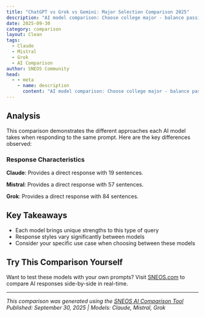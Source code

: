 ```yaml
---
title: "ChatGPT vs Grok vs Gemini: Major Selection Comparison 2025"
description: "AI model comparison: Choose college major - balance passion with career prospects..."
date: 2025-09-30
category: comparison
layout: Clean
tags:
  - Claude
  - Mistral
  - Grok
  - AI Comparison
author: SNEOS Community
head:
  - - meta
    - name: description
      content: "AI model comparison: Choose college major - balance passion with career prospects..."
---
```


<ChatComparison
  title="ChatGPT vs Grok vs Gemini: Major Selection Comparison 2025"
  prompt="Choose college major - balance passion with career prospects"
  :responses='{
    "Claude": "Here\u0027s a framework to help you navigate this important decision:\n\n## Start with Self-Assessment\n\n**Identify your passions:**\n- What subjects energize you?\n- What activities make you lose track of time?\n- What problems do you want to solve?\n\n**Evaluate your skills:**\n- What are you naturally good at?\n- What do others often ask for your help with?\n- What skills could you develop further?\n\n## Research Career Realities\n\n**For passion-focused fields:**\n- What\u0027s the actual job market like?\n- Are there alternative career paths within the field?\n- What\u0027s the typical salary progression?\n- Can you live comfortably on expected earnings?\n\n**For high-demand fields:**\n- Could you find aspects you genuinely enjoy?\n- What\u0027s the work-life balance typically like?\n- Is there room for creativity or personal projects?\n\n## Consider Hybrid Approaches\n\n- **Double major or minor** in both areas\n- **Choose a broader major** that opens multiple doors\n- **Plan for passion as a side pursuit** initially\n- **Look for fields that blend both** (e.g., UX design for tech \u002B creativity)\n\n## Test Before Committing\n\n- Internships or job shadowing\n- Informational interviews with professionals\n- Part-time work or volunteer opportunities\n- Online courses in areas of interest\n\nRemember: Your major doesn\u0027t lock you into one path forever. Many successful people pivot careers, and transferable skills matter more than you might think.\n\nWhat specific fields are you considering? I can help you explore the balance for your particular situation.",
    "Mistral": "Choosing a college major that balances your passion with career prospects is a crucial decision. Here are some steps to help you make an informed choice:\n\n### 1. **Self-Assessment**\n   - **Interests:** Identify what you are passionate about. What activities or subjects do you enjoy the most?\n   - **Skills:** Consider your strengths and weaknesses. What are you naturally good at?\n   - **Values:** Think about what is important to you in a career. Is it job satisfaction, work-life balance, or financial stability?\n\n### 2. **Research Career Prospects**\n   - **Job Market:** Look into the demand for jobs in the fields you are interested in. Are there plenty of opportunities, or is the market saturated?\n   - **Growth Potential:** Consider the future growth of the industry. Is it expected to expand or decline?\n   - **Salary:** Research the average salaries for different careers. While money shouldn\u0027t be the only factor, it\u0027s important to know what you can expect.\n\n### 3. **Explore Majors**\n   - **Coursework:** Look at the curriculum for different majors. Does the coursework align with your interests and skills?\n   - **Flexibility:** Consider majors that offer flexibility. Some majors can lead to a variety of careers, while others are more specialized.\n   - **Internships and Experience:** Look for majors that offer internships, co-op programs, or other hands-on experiences. These can be invaluable for gaining practical skills and making industry connections.\n\n### 4. **Seek Advice**\n   - **Career Counselors:** Meet with a career counselor at your college. They can provide insights and resources to help you make a decision.\n   - **Professionals:** Talk to professionals in the fields you are considering. They can offer firsthand knowledge about the industry and what it takes to succeed.\n   - **Alumni:** Reach out to alumni from your college who have majored in the fields you are interested in. They can provide valuable insights into their experiences and career paths.\n\n### 5. **Consider Long-Term Goals**\n   - **Career Path:** Think about where you want to be in 5, 10, or 20 years. Does the major you are considering align with your long-term career goals?\n   - **Further Education:** Consider whether you plan to pursue further education, such as a master\u0027s degree or professional certification. Some careers require advanced degrees.\n\n### 6. **Balance Passion and Practicality**\n   - **Passion:** Choose a major that you are genuinely interested in. Passion can drive you to excel and find fulfillment in your work.\n   - **Practicality:** Ensure that the major you choose has viable career prospects. This doesn\u0027t mean you have to choose the most lucrative field, but it\u0027s important to have a realistic understanding of your job options.\n\n### 7. **Test the Waters**\n   - **Electives:** Take elective courses in different fields to get a taste of what they are like. This can help you narrow down your choices.\n   - **Extracurricular Activities:** Join clubs, organizations, or volunteer opportunities related to your interests. This can provide practical experience and help you determine if a field is right for you.\n\n### 8. **Stay Flexible**\n   - **Change of Heart:** Remember that it\u0027s okay to change your major if you find that your initial choice isn\u0027t the right fit. Many students change their majors during their college careers.\n   - **Dual Majors or Minors:** Consider pursuing a dual major or a minor in a complementary field. This can broaden your skill set and make you more versatile in the job market.\n\n### Example Scenarios\n\n#### Scenario 1: Passion for Art, Interest in Business\n   - **Major:** Consider a major in Art with a minor in Business, or vice versa. This combination can prepare you for careers in art management, marketing, or entrepreneurship.\n   - **Career Path:** You could work in an art gallery, start your own art business, or work in the marketing department of an arts organization.\n\n#### Scenario 2: Love for Writing, Concerns About Job Prospects\n   - **Major:** Consider a major in English or Journalism, but also take courses in Digital Media or Communications.\n   - **Career Path:** You could pursue a career in content creation, digital marketing, or public relations, where writing skills are highly valued.\n\n#### Scenario 3: Interest in Science, Unsure About Specific Field\n   - **Major:** Consider a broad major like Biology or Chemistry, which can lead to various careers in research, healthcare, or education.\n   - **Career Path:** You could go on to medical school, work in a research lab, or teach science at the high school or college level.\n\nBy carefully considering your passions, skills, and career prospects, you can choose a college major that sets you up for both personal fulfillment and professional success.",
    "Grok": "Choosing a college major is an important decision that involves balancing your personal passions with practical career prospects. Here\u2019s a step-by-step guide to help you make an informed choice:\n\n---\n\n### 1. Identify Your Passions and Interests\n- **Reflect on what excites you**: What subjects or activities do you enjoy most? What could you spend hours doing without feeling bored?\n- **Consider your values**: Do you want to help others, create things, solve problems, or explore new ideas?\n- **Think long-term**: Ask yourself if your interest is a hobby or something you\u2019d like to build a career around.\n\n**Example**: If you love storytelling and writing, majors like Creative Writing, Journalism, or Communications might appeal to you. If you\u2019re passionate about technology, Computer Science or Engineering could be a fit.\n\n---\n\n### 2. Research Career Prospects\n- **Job demand and growth**: Look for majors tied to industries with strong job growth. The U.S. Bureau of Labor Statistics (BLS) or websites like Glassdoor can provide data on job outlooks, salaries, and required skills.\n- **Salary potential**: While money isn\u2019t everything, it\u2019s important to understand the earning potential of careers related to your major.\n- **Versatility**: Some majors (e.g., Business, Computer Science, or Psychology) offer flexibility to pivot into various roles, while others (e.g., Fine Arts or Anthropology) may have narrower paths.\n\n**Example Resources**: Check out platforms like LinkedIn, Indeed, or O*NET to explore job titles, industries, and required education for fields you\u2019re interested in.\n\n---\n\n### 3. Balance Passion and Practicality\n- **Find overlap**: Look for majors that align with both your interests and strong career prospects. For instance:\n  - Passion for helping people \u002B good job outlook = Nursing, Social Work, or Education.\n  - Love for creativity \u002B growing industry = Graphic Design, Digital Marketing, or UI/UX Design.\n- **Consider double majors or minors**: If your passion doesn\u2019t have the best job prospects, pair it with a more practical major or minor. For example, major in Art History but minor in Business to gain marketable skills.\n- **Think about transferable skills**: Some majors teach skills (critical thinking, communication, data analysis) that apply to many fields, even if the major itself isn\u2019t directly vocational.\n\n---\n\n### 4. Explore Specific Majors\nHere are some popular majors that often balance passion and practicality, categorized by interest area:\n\n- **STEM (Science, Technology, Engineering, Math)**:\n  - **Computer Science**: High demand for software developers, data analysts, and cybersecurity experts. Combines problem-solving and creativity.\n  - **Engineering**: Fields like civil, mechanical, or biomedical engineering offer solid salaries and the chance to build impactful solutions.\n  - **Data Science**: If you enjoy math and technology, this growing field offers roles in AI, machine learning, and analytics.\n  - **Career Prospects**: High demand, salaries often starting at $60,000\u2013$100,000\u002B, strong job growth (per BLS, tech roles grow 15\u201322% by 2032).\n\n- **Business and Economics**:\n  - **Business Administration**: Versatile degree covering management, marketing, and finance. Great for entrepreneurial spirits.\n  - **Economics**: Combines analytical skills with real-world applications in policy, finance, or consulting.\n  - **Career Prospects**: Broad opportunities in corporate roles, starting salaries around $50,000\u2013$70,000, with growth potential in leadership positions.\n\n- **Healthcare**:\n  - **Nursing**: Combines a passion for helping others with excellent job security and competitive pay.\n  - **Public Health**: Focuses on community well-being and offers roles in policy, research, or nonprofits.\n  - **Career Prospects**: High demand (nursing projected to grow 6% by 2032 per BLS), salaries starting at $50,000\u2013$80,000.\n\n- **Creative Fields with Practical Applications**:\n  - **Graphic Design or Digital Media**: Merges creativity with demand in advertising, tech, and entertainment.\n  - **Communications**: Covers PR, marketing, and media\u2014great for storytellers with people skills.\n  - **Career Prospects**: Moderate to strong growth in digital fields (5\u201310% per BLS), starting salaries $40,000\u2013$60,000.\n\n- **Social Sciences and Education**:\n  - **Psychology**: Offers paths in counseling, HR, or research with further education.\n  - **Education**: Ideal for those passionate about teaching and making a difference.\n  - **Career Prospects**: Varied\u2014teaching and counseling have steady demand, starting salaries $35,000\u2013$50,000, often requiring graduate degrees for higher pay.\n\n---\n\n### 5. Test the Waters\n- **Take introductory courses**: Many colleges let you explore different subjects before declaring a major. Use these to confirm your interest.\n- **Internships and shadowing**: Gain real-world exposure to fields you\u2019re considering. For example, shadow a nurse or intern at a tech startup.\n- **Talk to professionals**: Reach out to alumni, professors, or people in industries you\u2019re curious about via LinkedIn or career fairs.\n\n---\n\n### 6. Consider Your Long-Term Goals\n- **Graduate school**: If you\u2019re considering further education (e.g., law, medicine, or a master\u2019s), choose an undergrad major that prepares you (e.g., Biology for med school, Political Science for law).\n- **Lifestyle**: Some careers tied to certain majors (e.g., Medicine or Finance) may demand long hours or high stress. Ensure the lifestyle fits your personality.\n- **Adaptability**: Pick a field that can evolve with industry trends. For instance, tech and healthcare are more future-proof than some traditional industries.\n\n---\n\n### 7. Avoid Common Pitfalls\n- **Choosing based on others\u2019 opinions**: Don\u2019t pick a major just because your parents or peers think it\u2019s \u201Csafe.\u201D You\u2019ll be the one studying and working in that field.\n- **Ignoring job prospects entirely**: Passion is crucial, but you\u2019ll need a plan to support yourself after graduation.\n- **Fearing change**: It\u2019s okay to switch majors if your interests or goals evolve. Many students do this in their first or second year.\n\n---\n\n### Example Decision-Making Scenario\nLet\u2019s say you\u2019re torn between **Art** (your passion) and **Business** (practical choice).\n- **Option 1**: Major in Business with a minor in Art. You gain marketable skills while still pursuing creativity through coursework or clubs.\n- **Option 2**: Major in Art but focus on applied fields like Graphic Design or Animation, which have better job prospects than fine arts.\n- **Outcome**: Either way, you\u2019re blending passion with a path to employment. Research shows Business majors have a 3.8% unemployment rate, while Art-related fields can be higher (5\u20137%), so pairing skills strategically helps (data from National Center for Education Statistics).\n\n---\n\n### Final Recommendation\nIf you\u2019re unsure where to start, consider **Computer Science**, **Business Administration**, or **Nursing** as majors with strong career prospects across diverse interests (tech, leadership, or helping others). These fields often provide flexibility, high demand, and decent starting salaries while allowing room to explore personal passions through electives, minors, or side projects.\n\nTake time to reflect, research, and experiment. Speak with academic advisors at your college\u2014they can provide tailored advice based on your skills and goals. Remember, your major doesn\u2019t lock you into a single career path; it\u2019s a foundation you can build upon with experience and adaptability. What are some interests or fields you\u2019re leaning toward? I\u2019d be happy to dive deeper!"
  }'
  published-date="14:21"
/>

## Analysis

This comparison demonstrates the different approaches each AI model takes when responding to the same prompt. Here are the key differences observed:

### Response Characteristics

**Claude**: Provides a direct response with 19 sentences. 

**Mistral**: Provides a direct response with 57 sentences. 

**Grok**: Provides a direct response with 84 sentences. 

## Key Takeaways

- Each model brings unique strengths to this type of query
- Response styles vary significantly between models
- Consider your specific use case when choosing between these models

## Try This Comparison Yourself

Want to test these models with your own prompts? Visit [SNEOS.com](https://sneos.com) to compare AI responses side-by-side in real-time.

---

*This comparison was generated using the [SNEOS AI Comparison Tool](https://sneos.com)*
*Published: September 30, 2025 | Models: Claude, Mistral, Grok*
